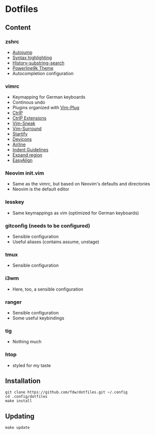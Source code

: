 # Dotfiles

## Content

### zshrc
* [Autojump](https://github.com/joelthelion/autojump)
* [Syntax highlighting](https://github.com/zsh-users/zsh-syntax-highlighting)
* [History-substring-search](https://github.com/zsh-users/zsh-history-substring-search)
* [Powerline9k Theme](https://github.com/bhilburn/powerlevel9k)
* Autocompletion configuration

### vimrc
* Keymapping for German keyboards
* Continous undo
* Plugins organized with [Vim-Plug](https://github.com/junegunn/vim-plug)
* [CtrlP](https://github.com/ctrlpvim/ctrlp.vim)
* [CtrlP Extensions](https://github.com/sgur/ctrlp-extensions.vim)
* [Vim-Sneak](https://github.com/justinmk/vim-sneak)
* [Vim-Surround](https://github.com/tpope/vim-surround)
* [Startify](https://github.com/mhinz/vim-startify)
* [Devicons](https://github.com/ryanoasis/vim-devicons)
* [Airline](https://github.com/bling/vim-airline)
* [Indent Guidelines](https://github.com/nathanaelkane/vim-indent-guides)
* [Expand region](https://github.com/terryma/vim-expand-region)
* [EasyAlign](https://github.com/junegunn/vim-easy-align)

### Neovim init.vim
* Same as the vimrc, but based on Neovim's defaults and directories
* Neovim is the default editor

### lesskey
* Same keymappings as vim (optimized for German keyboards)

### gitconfig (needs to be configured)
* Sensible configuration
* Useful aliases (contains assume, unstage)

### tmux
* Sensible configuration

### i3wm
* Here, too, a sensible configuration

### ranger
* Sensible configuration
* Some useful keybindings

### tig
* Nothing much

### htop
* styled for my taste

## Installation
	git clone https://github.com/fdw/dotfiles.git ~/.config
	cd .config/dotfiles
	make install

## Updating
	make update
